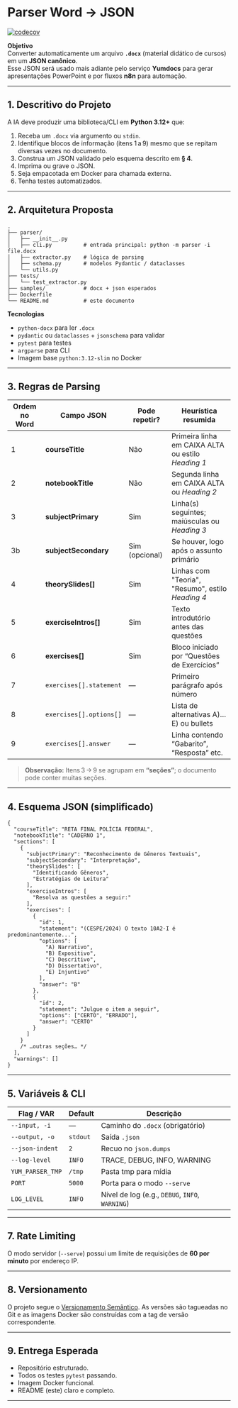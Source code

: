 # Parser Word → JSON 

[![codecov](https://codecov.io/gh/crosouza/parser-word-json/graph/badge.svg)](https://codecov.io/gh/crosouza/parser-word-json)

**Objetivo**  
Converter automaticamente um arquivo **`.docx`** (material didático de cursos) em um **JSON canônico**.  
Esse JSON será usado mais adiante pelo serviço **Yumdocs** para gerar apresentações PowerPoint e por fluxos **n8n** para automação.

---

## 1. Descritivo do Projeto

A IA deve produzir uma biblioteca/CLI em **Python 3.12+** que:
1. Receba um `.docx` via argumento ou `stdin`.
2. Identifique blocos de informação (itens 1 a 9) mesmo que se repitam diversas vezes no documento.
3. Construa um JSON validado pelo esquema descrito em **§ 4**.
4. Imprima ou grave o JSON.
5. Seja empacotada em Docker para chamada externa.
6. Tenha testes automatizados.

---

## 2. Arquitetura Proposta

```
.
├── parser/
│   ├── __init__.py
│   ├── cli.py          # entrada principal: python -m parser -i file.docx
│   ├── extractor.py    # lógica de parsing
│   ├── schema.py       # modelos Pydantic / dataclasses
│   └── utils.py
├── tests/
│   └── test_extractor.py
├── samples/            # docx + json esperados
├── Dockerfile
└── README.md           # este documento
```

**Tecnologias**  
- `python-docx` para ler `.docx`  
- `pydantic` ou `dataclasses` + `jsonschema` para validar  
- `pytest` para testes  
- `argparse` para CLI  
- Imagem base `python:3.12-slim` no Docker

---

## 3. Regras de Parsing

| Ordem no Word | Campo JSON | Pode repetir? | Heurística resumida |
|---------------|------------|--------------|---------------------|
| 1 | **courseTitle** | Não | Primeira linha em CAIXA ALTA ou estilo *Heading 1* |
| 2 | **notebookTitle** | Não | Segunda linha em CAIXA ALTA ou *Heading 2* |
| 3 | **subjectPrimary** | Sim | Linha(s) seguintes; maiúsculas ou *Heading 3* |
| 3b | **subjectSecondary** | Sim (opcional) | Se houver, logo após o assunto primário |
| 4 | **theorySlides[]** | Sim | Linhas com "Teoria", "Resumo", estilo *Heading 4* |
| 5 | **exerciseIntros[]** | Sim | Texto introdutório antes das questões |
| 6 | **exercises[]** | Sim | Bloco iniciado por “Questões de Exercícios” |
| 7 | `exercises[].statement` | — | Primeiro parágrafo após número |
| 8 | `exercises[].options[]` | — | Lista de alternativas A)…E) ou bullets |
| 9 | `exercises[].answer` | — | Linha contendo “Gabarito”, “Resposta” etc. |

> **Observação:** Itens 3 → 9 se agrupam em **“seções”**; o documento pode conter muitas seções.

---

## 4. Esquema JSON (simplificado)

```jsonc
{
  "courseTitle": "RETA FINAL POLÍCIA FEDERAL",
  "notebookTitle": "CADERNO 1",
  "sections": [
    {
      "subjectPrimary": "Reconhecimento de Gêneros Textuais",
      "subjectSecondary": "Interpretação",
      "theorySlides": [
        "Identificando Gêneros",
        "Estratégias de Leitura"
      ],
      "exerciseIntros": [
        "Resolva as questões a seguir:"
      ],
      "exercises": [
        {
          "id": 1,
          "statement": "(CESPE/2024) O texto 10A2‑I é predominantemente...",
          "options": [
            "A) Narrativo",
            "B) Expositivo",
            "C) Descritivo",
            "D) Dissertativo",
            "E) Injuntivo"
          ],
          "answer": "B"
        },
        {
          "id": 2,
          "statement": "Julgue o item a seguir",
          "options": ["CERTO", "ERRADO"],
          "answer": "CERTO"
        }
      ]
    }
    /* …outras seções… */
  ],
  "warnings": []
}
```

---

## 5. Variáveis & CLI

| Flag / VAR | Default | Descrição |
|-------------|---------|-----------|
| `--input, -i` | — | Caminho do `.docx` (obrigatório) |
| `--output, -o` | `stdout` | Saída `.json` |
| `--json-indent` | `2` | Recuo no `json.dumps` |
| `--log-level` | `INFO` | TRACE, DEBUG, INFO, WARNING |
| `YUM_PARSER_TMP` | `/tmp` | Pasta tmp para mídia |
| `PORT` | `5000` | Porta para o modo `--serve` |
| `LOG_LEVEL` | `INFO` | Nível de log (e.g., `DEBUG`, `INFO`, `WARNING`) |

---

## 7. Rate Limiting

O modo servidor (`--serve`) possui um limite de requisições de **60 por minuto** por endereço IP.

---

## 8. Versionamento

O projeto segue o [Versionamento Semântico](https://semver.org/). As versões são tagueadas no Git e as imagens Docker são construídas com a tag de versão correspondente.

---

## 9. Entrega Esperada

- Repositório estruturado.  
- Todos os testes `pytest` passando.  
- Imagem Docker funcional.  
- README (este) claro e completo.  

---
